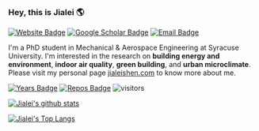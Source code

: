 ### Hey, this is Jialei :earth_americas: 

[![Website Badge](https://img.shields.io/badge/-jialeishen.com-de5246?style=flat&logo=Google-Chrome&logoColor=white&link=http://jialeishen.com)](http://jialeishen.com)
[![Google Scholar Badge](https://img.shields.io/badge/-Google%20Scholar-000000?style=flat&logo=googlescholar&logoColor=white&link=https://scholar.google.com/citations?user=QhhRMTUAAAAJ&hl=en)](https://scholar.google.com/citations?user=QhhRMTUAAAAJ&hl=en)
[![Email Badge](https://img.shields.io/badge/-jshen20@syr.edu-00a2ed?style=flat&logo=microsoftoutlook&logoColor=white&link=mailto:jshen20@syr.edu)](mailto:jshen20@syr.edu)

I'm a PhD student in Mechanical & Aerospace Engineering at Syracuse University. I'm interested in the research on **building energy and environment**, **indoor air quality**, **green building**, and **urban microclimate**. Please visit my personal page [jialeishen.com](http://jialeishen.com) to know more about me.

[![Years Badge](https://badges.pufler.dev/years/jialeishen)](https://badges.pufler.dev) 
[![Repos Badge](https://badges.pufler.dev/repos/jialeishen)](https://badges.pufler.dev) 
![visitors](https://visitor-badge.glitch.me/badge?page_id=jialeishen.visitor-badge)

[![Jialei's github stats](https://github-readme-stats.vercel.app/api?username=jialeishen&theme=merko)](https://github.com/jialeishen/github-readme-stats)

[![Jialei's Top Langs](https://github-readme-stats.vercel.app/api/top-langs/?username=jialeishen&theme=merko)](https://github.com/jialeishen/github-readme-stats)

